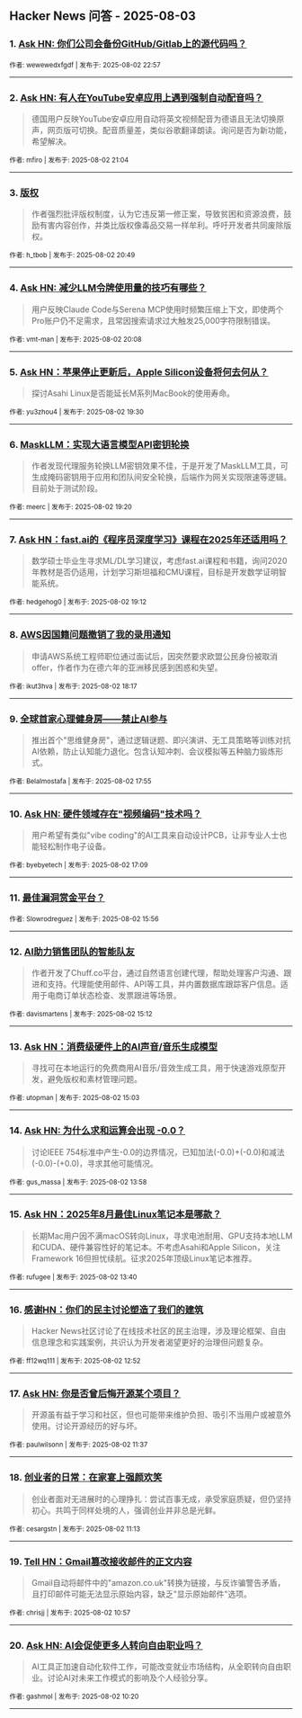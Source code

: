 ## Hacker News 问答 - 2025-08-03


### 1. [Ask HN: 你们公司会备份GitHub/Gitlab上的源代码吗？](https://news.ycombinator.com/item?id=44772415)

<sub>作者: wewewedxfgdf | 发布于: 2025-08-02 22:57</sub>

---

### 2. [Ask HN: 有人在YouTube安卓应用上遇到强制自动配音吗？](https://news.ycombinator.com/item?id=44771466)
> 德国用户反映YouTube安卓应用自动将英文视频配音为德语且无法切换原声，网页版可切换。配音质量差，类似谷歌翻译朗读。询问是否为新功能，希望解决。

<sub>作者: mfiro | 发布于: 2025-08-02 21:04</sub>

---

### 3. [版权](https://news.ycombinator.com/item?id=44771334)
> 作者强烈批评版权制度，认为它违反第一修正案，导致贫困和资源浪费，鼓励有害内容创作，并类比版权像毒品交易一样牟利。呼吁开发者共同废除版权。

<sub>作者: h_tbob | 发布于: 2025-08-02 20:49</sub>

---

### 4. [Ask HN: 减少LLM令牌使用量的技巧有哪些？](https://news.ycombinator.com/item?id=44770946)
> 用户反映Claude Code与Serena MCP使用时频繁压缩上下文，即使两个Pro账户仍不足需求，且常因搜索请求过大触发25,000字符限制错误。

<sub>作者: vmt-man | 发布于: 2025-08-02 20:08</sub>

---

### 5. [Ask HN：苹果停止更新后，Apple Silicon设备将何去何从？](https://news.ycombinator.com/item?id=44770618)
> 探讨Asahi Linux是否能延长M系列MacBook的使用寿命。

<sub>作者: yu3zhou4 | 发布于: 2025-08-02 19:30</sub>

---

### 6. [MaskLLM：实现大语言模型API密钥轮换](https://news.ycombinator.com/item?id=44770541)
> 作者发现代理服务轮换LLM密钥效果不佳，于是开发了MaskLLM工具，可生成掩码密钥用于应用和团队间安全轮换，后端作为网关实现限速等逻辑。目前处于测试阶段。

<sub>作者: meerc | 发布于: 2025-08-02 19:20</sub>

---

### 7. [Ask HN：fast.ai的《程序员深度学习》课程在2025年还适用吗？](https://news.ycombinator.com/item?id=44770471)
> 数学硕士毕业生寻求ML/DL学习建议，考虑fast.ai课程和书籍，询问2020年教材是否仍适用，计划学习斯坦福和CMU课程，目标是开发数学证明智能系统。

<sub>作者: hedgehog0 | 发布于: 2025-08-02 19:12</sub>

---

### 8. [AWS因国籍问题撤销了我的录用通知](https://news.ycombinator.com/item?id=44769960)
> 申请AWS系统工程师职位通过面试后，因突然要求欧盟公民身份被取消offer，作者作为在德六年的亚洲移民感到困惑和失望。

<sub>作者: ikut3hva | 发布于: 2025-08-02 18:17</sub>

---

### 9. [全球首家心理健身房——禁止AI参与](https://news.ycombinator.com/item?id=44769759)
> 推出首个"思维健身房"，通过逻辑谜题、即兴演讲、无工具策略等训练对抗AI依赖，防止认知能力退化。包含认知冲刺、会议模拟等五种脑力锻炼形式。

<sub>作者: Belalmostafa | 发布于: 2025-08-02 17:55</sub>

---

### 10. [Ask HN: 硬件领域存在"视频编码"技术吗？](https://news.ycombinator.com/item?id=44769317)
> 用户希望有类似"vibe coding"的AI工具来自动设计PCB，让非专业人士也能轻松制作电子设备。

<sub>作者: byebyetech | 发布于: 2025-08-02 17:09</sub>

---

### 11. [最佳漏洞赏金平台？](https://news.ycombinator.com/item?id=44768642)

<sub>作者: Slowrodreguez | 发布于: 2025-08-02 15:56</sub>

---

### 12. [AI助力销售团队的智能队友](https://news.ycombinator.com/item?id=44768274)
> 作者开发了Chuff.co平台，通过自然语言创建代理，帮助处理客户沟通、跟进和支持。代理能使用邮件、API等工具，并内置数据库跟踪客户信息。适用于电商订单状态检查、发票跟进等场景。

<sub>作者: davismartens | 发布于: 2025-08-02 15:12</sub>

---

### 13. [Ask HN：消费级硬件上的AI声音/音乐生成模型](https://news.ycombinator.com/item?id=44768186)
> 寻找可在本地运行的免费商用AI音乐/音效生成工具，用于快速游戏原型开发，避免版权和素材管理问题。

<sub>作者: utopman | 发布于: 2025-08-02 15:03</sub>

---

### 14. [Ask HN: 为什么求和运算会出现 -0.0？](https://news.ycombinator.com/item?id=44767692)
> 讨论IEEE 754标准中产生-0.0的边界情况，已知加法(-0.0)+(-0.0)和减法(-0.0)-(+0.0)，寻求其他可能情况。

<sub>作者: gus_massa | 发布于: 2025-08-02 13:58</sub>

---

### 15. [Ask HN：2025年8月最佳Linux笔记本是哪款？](https://news.ycombinator.com/item?id=44767529)
> 长期Mac用户因不满macOS转向Linux，寻求电池耐用、GPU支持本地LLM和CUDA、硬件兼容性好的笔记本。不考虑Asahi和Apple Silicon，关注Framework 16但担忧续航。征求2025年顶级Linux笔记本推荐。

<sub>作者: rufugee | 发布于: 2025-08-02 13:40</sub>

---

### 16. [感谢HN：你们的民主讨论塑造了我们的建筑](https://news.ycombinator.com/item?id=44767210)
> Hacker News社区讨论了在线技术社区的民主治理，涉及理论框架、自由信息理念和实践案例，共识认为开发者渴望更好的治理但问题复杂。

<sub>作者: ff12wq111 | 发布于: 2025-08-02 12:52</sub>

---

### 17. [Ask HN: 你是否曾后悔开源某个项目？](https://news.ycombinator.com/item?id=44766771)
> 开源虽有益于学习和社区，但也可能带来维护负担、吸引不当用户或被意外使用。讨论开源经历的好与坏。

<sub>作者: paulwilsonn | 发布于: 2025-08-02 11:37</sub>

---

### 18. [创业者的日常：在家宴上强颜欢笑](https://news.ycombinator.com/item?id=44766632)
> 创业者面对无进展时的心理挣扎：尝试百事无成，承受家庭质疑，但仍坚持初心。共鸣于同样处境的人，强调创业并非总是光鲜。

<sub>作者: cesargstn | 发布于: 2025-08-02 11:13</sub>

---

### 19. [Tell HN：Gmail篡改接收邮件的正文内容](https://news.ycombinator.com/item?id=44766538)
> Gmail自动将邮件中的"amazon.co.uk"转换为链接，与反诈骗警告矛盾，且打印邮件可能无法显示原始内容，缺乏"显示原始邮件"选项。

<sub>作者: chrisjj | 发布于: 2025-08-02 10:57</sub>

---

### 20. [Ask HN: AI会促使更多人转向自由职业吗？](https://news.ycombinator.com/item?id=44766334)
> AI工具正加速自动化软件工作，可能改变就业市场结构，从全职转向自由职业。讨论AI对未来工作模式的影响及个人经验分享。

<sub>作者: gashmol | 发布于: 2025-08-02 10:20</sub>

---
